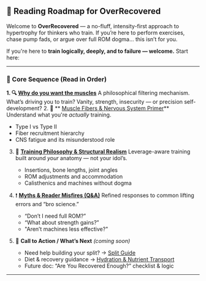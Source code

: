 ## 🧭 Reading Roadmap for OverRecovered

Welcome to **OverRecovered** — a no-fluff, intensity-first approach to hypertrophy for thinkers who train. If you’re here to perform exercises, chase pump fads, or argue over full ROM dogma… this isn’t for you.

If you're here to **train logically, deeply, and to failure — welcome.**
Start here:

---

### 📂 Core Sequence (Read in Order)
 **1. 🔍 [Why do you want the muscles](./Why%20do%20you%20want%20the%20muscles.md)**
   A philosophical filtering mechanism. What’s driving you to train? Vanity, strength, insecurity — or precision self-development?
 2. 🧠 ** [Muscle Fibers & Nervous System Primer](./01_Muscle_Fibers_Primer.md)**
   Understand what you're *actually* training.

   * Type I vs Type II
   * Fiber recruitment hierarchy
   * CNS fatigue and its misunderstood role

3. 🦴 **[Training Philosophy & Structural Realism](./Training%20Philosophy%20&%20Structural%20Realism.md)**
   Leverage-aware training built around *your* anatomy — not your idol’s.

   * Insertions, bone lengths, joint angles
   * ROM adjustments and accommodation
   * Calisthenics and machines without dogma

4. ❗ **[Myths & Reader Misfires (Q\&A)](./Myths%20&%20Reader%20Misfires.md)**
   Refined responses to common lifting errors and “bro science.”

   * “Don’t I need full ROM?”
   * “What about strength gains?”
   * "Aren’t machines less effective?"

5. 🚀 **Call to Action / What’s Next** *(coming soon)*

   * Need help building your split? → [Split Guide](./Goto%20split.md)
   * Diet & recovery guidance → [Hydration & Nutrient Transport](./Hydration%20&%20Nutrient%20Transport%20Essentials.md)
   * Future doc: “Are You Recovered Enough?” checklist & logic

---
